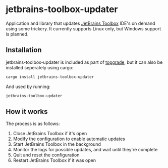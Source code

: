 
# jetbrains-toolbox-updater

Application and library that updates [JetBrains Toolbox](https://www.jetbrains.com/toolbox-app/) IDE's on demand using some trickery.
It currently supports Linux only, but Windows support is planned.
## Installation

jetbrains-toolbox-updater is included as part of [topgrade](https://github.com/topgrade-rs/topgrade), but it can also be installed seperately using cargo:

```bash
cargo install jetbrains-toolbox-updater
```
And used by running:
```bash
jetbrains-toolbox-updater
```

## How it works
The process is as follows:

1. Close JetBrains Toolbox if it's open
2. Modify the configuration to enable automatic updates
3. Start JetBrains Toolbox in the background
4. Monitor the logs for possible updates, and wait until they're complete
5. Quit and reset the configuration
6. Restart JetBrains Toolbox if it was open
